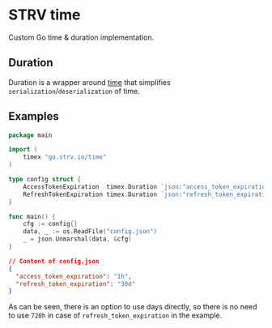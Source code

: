 # STRV time
Custom Go time & duration implementation.

## Duration
Duration is a wrapper around [time](https://pkg.go.dev/time) that simplifies `serialization`/`deserialization` of time.

## Examples
```go
package main

import (
	timex "go.strv.io/time"
)

type config struct {
	AccessTokenExpiration  timex.Duration `json:"access_token_expiration"`
	RefreshTokenExpiration timex.Duration `json:"refresh_token_expiration"`
}

func main() {
	cfg := config{}
	data, _ := os.ReadFile("config.json")
	_ = json.Unmarshal(data, &cfg)
}
```
```json
// Content of config.json
{
  "access_token_expiration": "1h",
  "refresh_token_expiration": "30d"
}
```
As can be seen, there is an option to use days directly, so there is no need to use `720h` in case of `refresh_token_expiration` in the example. 
